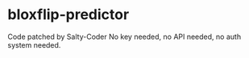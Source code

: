 # bloxflip-predictor

Code patched by Salty-Coder
No key needed, no API needed, no auth system needed.
